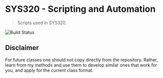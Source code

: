# SYS320 - Scripting and Automation

> Scripts used in SYS320.

![Build Status](https://img.shields.io/badge/build-passing-brightgreen.svg)

## Disclaimer

For future classes one should not copy directly from the repository. Rather, learn from my methods and use them to develop similar ones that work for you, and apply for the current class format.
